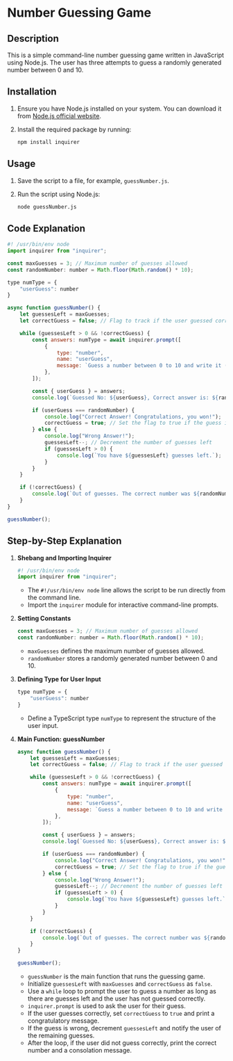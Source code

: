 # Number Guessing Game

## Description

This is a simple command-line number guessing game written in JavaScript using Node.js. The user has three attempts to guess a randomly generated number between 0 and 10.

## Installation

1. Ensure you have Node.js installed on your system. You can download it from [Node.js official website](https://nodejs.org/).

2. Install the required package by running:
    ```bash
    npm install inquirer
    ```

## Usage

1. Save the script to a file, for example, `guessNumber.js`.

2. Run the script using Node.js:
    ```bash
    node guessNumber.js
    ```

## Code Explanation

```javascript
#! /usr/bin/env node
import inquirer from "inquirer";

const maxGuesses = 3; // Maximum number of guesses allowed
const randomNumber: number = Math.floor(Math.random() * 10);

type numType = {
    "userGuess": number
}

async function guessNumber() {
    let guessesLeft = maxGuesses;
    let correctGuess = false; // Flag to track if the user guessed correctly

    while (guessesLeft > 0 && !correctGuess) {
        const answers: numType = await inquirer.prompt([
            {
                type: "number",
                name: "userGuess",
                message: `Guess a number between 0 to 10 and write it (You have ${guessesLeft} guesses left):`,
            },
        ]);

        const { userGuess } = answers;
        console.log(`Guessed No: ${userGuess}, Correct answer is: ${randomNumber}`);

        if (userGuess === randomNumber) {
            console.log("Correct Answer! Congratulations, you won!");
            correctGuess = true; // Set the flag to true if the guess is correct
        } else {
            console.log("Wrong Answer!");
            guessesLeft--; // Decrement the number of guesses left
            if (guessesLeft > 0) {
                console.log(`You have ${guessesLeft} guesses left.`);
            }
        }
    }

    if (!correctGuess) {
        console.log(`Out of guesses. The correct number was ${randomNumber}. Better luck next time!`);
    }
}

guessNumber();
```

## Step-by-Step Explanation

1. **Shebang and Importing Inquirer**
    ```javascript
    #! /usr/bin/env node
    import inquirer from "inquirer";
    ```
    - The `#!/usr/bin/env node` line allows the script to be run directly from the command line.
    - Import the `inquirer` module for interactive command-line prompts.

2. **Setting Constants**
    ```javascript
    const maxGuesses = 3; // Maximum number of guesses allowed
    const randomNumber: number = Math.floor(Math.random() * 10);
    ```
    - `maxGuesses` defines the maximum number of guesses allowed.
    - `randomNumber` stores a randomly generated number between 0 and 10.

3. **Defining Type for User Input**
    ```javascript
    type numType = {
        "userGuess": number
    }
    ```
    - Define a TypeScript type `numType` to represent the structure of the user input.

4. **Main Function: guessNumber**
    ```javascript
    async function guessNumber() {
        let guessesLeft = maxGuesses;
        let correctGuess = false; // Flag to track if the user guessed correctly

        while (guessesLeft > 0 && !correctGuess) {
            const answers: numType = await inquirer.prompt([
                {
                    type: "number",
                    name: "userGuess",
                    message: `Guess a number between 0 to 10 and write it (You have ${guessesLeft} guesses left):`,
                },
            ]);

            const { userGuess } = answers;
            console.log(`Guessed No: ${userGuess}, Correct answer is: ${randomNumber}`);

            if (userGuess === randomNumber) {
                console.log("Correct Answer! Congratulations, you won!");
                correctGuess = true; // Set the flag to true if the guess is correct
            } else {
                console.log("Wrong Answer!");
                guessesLeft--; // Decrement the number of guesses left
                if (guessesLeft > 0) {
                    console.log(`You have ${guessesLeft} guesses left.`);
                }
            }
        }

        if (!correctGuess) {
            console.log(`Out of guesses. The correct number was ${randomNumber}. Better luck next time!`);
        }
    }

    guessNumber();
    ```

    - `guessNumber` is the main function that runs the guessing game.
    - Initialize `guessesLeft` with `maxGuesses` and `correctGuess` as `false`.
    - Use a `while` loop to prompt the user to guess a number as long as there are guesses left and the user has not guessed correctly.
    - `inquirer.prompt` is used to ask the user for their guess.
    - If the user guesses correctly, set `correctGuess` to `true` and print a congratulatory message.
    - If the guess is wrong, decrement `guessesLeft` and notify the user of the remaining guesses.
    - After the loop, if the user did not guess correctly, print the correct number and a consolation message.
